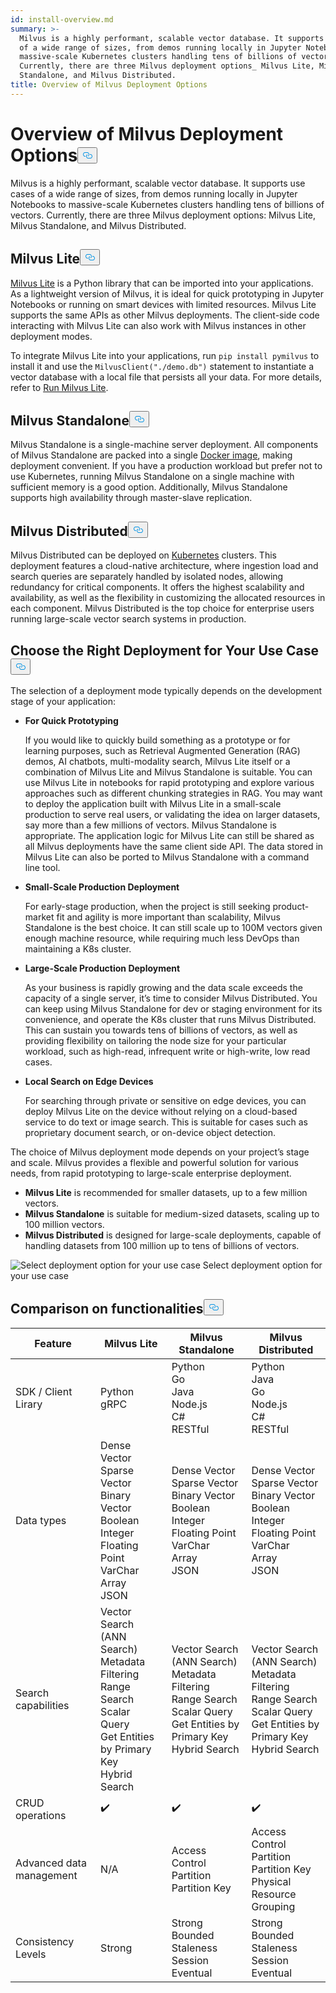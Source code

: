 ```yaml
---
id: install-overview.md
summary: >-
  Milvus is a highly performant, scalable vector database. It supports use cases
  of a wide range of sizes, from demos running locally in Jupyter Notebooks to
  massive-scale Kubernetes clusters handling tens of billions of vectors.
  Currently, there are three Milvus deployment options_ Milvus Lite, Milvus
  Standalone, and Milvus Distributed.
title: Overview of Milvus Deployment Options
---
```

<h1 id="Overview-of-Milvus-Deployment-Options" class="common-anchor-header">Overview of Milvus Deployment Options<button data-href="#Overview-of-Milvus-Deployment-Options" class="anchor-icon" translate="no">
      <svg translate="no"
        aria-hidden="true"
        focusable="false"
        height="20"
        version="1.1"
        viewBox="0 0 16 16"
        width="16"
      >
        <path
          fill="#0092E4"
          fill-rule="evenodd"
          d="M4 9h1v1H4c-1.5 0-3-1.69-3-3.5S2.55 3 4 3h4c1.45 0 3 1.69 3 3.5 0 1.41-.91 2.72-2 3.25V8.59c.58-.45 1-1.27 1-2.09C10 5.22 8.98 4 8 4H4c-.98 0-2 1.22-2 2.5S3 9 4 9zm9-3h-1v1h1c1 0 2 1.22 2 2.5S13.98 12 13 12H9c-.98 0-2-1.22-2-2.5 0-.83.42-1.64 1-2.09V6.25c-1.09.53-2 1.84-2 3.25C6 11.31 7.55 13 9 13h4c1.45 0 3-1.69 3-3.5S14.5 6 13 6z"
        ></path>
      </svg>
    </button></h1><p>Milvus is a highly performant, scalable vector database. It supports use cases of a wide range of sizes, from demos running locally in Jupyter Notebooks to massive-scale Kubernetes clusters handling tens of billions of vectors. Currently, there are three Milvus deployment options: Milvus Lite, Milvus Standalone, and Milvus Distributed.</p>
<h2 id="Milvus-Lite" class="common-anchor-header">Milvus Lite<button data-href="#Milvus-Lite" class="anchor-icon" translate="no">
      <svg translate="no"
        aria-hidden="true"
        focusable="false"
        height="20"
        version="1.1"
        viewBox="0 0 16 16"
        width="16"
      >
        <path
          fill="#0092E4"
          fill-rule="evenodd"
          d="M4 9h1v1H4c-1.5 0-3-1.69-3-3.5S2.55 3 4 3h4c1.45 0 3 1.69 3 3.5 0 1.41-.91 2.72-2 3.25V8.59c.58-.45 1-1.27 1-2.09C10 5.22 8.98 4 8 4H4c-.98 0-2 1.22-2 2.5S3 9 4 9zm9-3h-1v1h1c1 0 2 1.22 2 2.5S13.98 12 13 12H9c-.98 0-2-1.22-2-2.5 0-.83.42-1.64 1-2.09V6.25c-1.09.53-2 1.84-2 3.25C6 11.31 7.55 13 9 13h4c1.45 0 3-1.69 3-3.5S14.5 6 13 6z"
        ></path>
      </svg>
    </button></h2><p><a href="https://milvus.io/docs/milvus_lite.md">Milvus Lite</a> is a Python library that can be imported into your applications. As a lightweight version of Milvus, it is ideal for quick prototyping in Jupyter Notebooks or running on smart devices with limited resources. Milvus Lite supports the same APIs as other Milvus deployments. The client-side code interacting with Milvus Lite can also work with Milvus instances in other deployment modes.</p>
<p>To integrate Milvus Lite into your applications, run <code translate="no">pip install pymilvus</code> to install it and use the <code translate="no">MilvusClient(&quot;./demo.db&quot;)</code> statement to instantiate a vector database with a local file that persists all your data. For more details, refer to <a href="https://milvus.io/docs/milvus_lite.md">Run Milvus Lite</a>.</p>
<h2 id="Milvus-Standalone" class="common-anchor-header">Milvus Standalone<button data-href="#Milvus-Standalone" class="anchor-icon" translate="no">
      <svg translate="no"
        aria-hidden="true"
        focusable="false"
        height="20"
        version="1.1"
        viewBox="0 0 16 16"
        width="16"
      >
        <path
          fill="#0092E4"
          fill-rule="evenodd"
          d="M4 9h1v1H4c-1.5 0-3-1.69-3-3.5S2.55 3 4 3h4c1.45 0 3 1.69 3 3.5 0 1.41-.91 2.72-2 3.25V8.59c.58-.45 1-1.27 1-2.09C10 5.22 8.98 4 8 4H4c-.98 0-2 1.22-2 2.5S3 9 4 9zm9-3h-1v1h1c1 0 2 1.22 2 2.5S13.98 12 13 12H9c-.98 0-2-1.22-2-2.5 0-.83.42-1.64 1-2.09V6.25c-1.09.53-2 1.84-2 3.25C6 11.31 7.55 13 9 13h4c1.45 0 3-1.69 3-3.5S14.5 6 13 6z"
        ></path>
      </svg>
    </button></h2><p>Milvus Standalone is a single-machine server deployment. All components of Milvus Standalone are packed into a single <a href="https://milvus.io/docs/install_standalone-docker.md">Docker image</a>, making deployment convenient. If you have a production workload but prefer not to use Kubernetes, running Milvus Standalone on a single machine with sufficient memory is a good option. Additionally, Milvus Standalone supports high availability through master-slave replication.</p>
<h2 id="Milvus-Distributed" class="common-anchor-header">Milvus Distributed<button data-href="#Milvus-Distributed" class="anchor-icon" translate="no">
      <svg translate="no"
        aria-hidden="true"
        focusable="false"
        height="20"
        version="1.1"
        viewBox="0 0 16 16"
        width="16"
      >
        <path
          fill="#0092E4"
          fill-rule="evenodd"
          d="M4 9h1v1H4c-1.5 0-3-1.69-3-3.5S2.55 3 4 3h4c1.45 0 3 1.69 3 3.5 0 1.41-.91 2.72-2 3.25V8.59c.58-.45 1-1.27 1-2.09C10 5.22 8.98 4 8 4H4c-.98 0-2 1.22-2 2.5S3 9 4 9zm9-3h-1v1h1c1 0 2 1.22 2 2.5S13.98 12 13 12H9c-.98 0-2-1.22-2-2.5 0-.83.42-1.64 1-2.09V6.25c-1.09.53-2 1.84-2 3.25C6 11.31 7.55 13 9 13h4c1.45 0 3-1.69 3-3.5S14.5 6 13 6z"
        ></path>
      </svg>
    </button></h2><p>Milvus Distributed can be deployed on <a href="https://milvus.io/docs/install_cluster-milvusoperator.md">Kubernetes</a> clusters. This deployment features a cloud-native architecture, where ingestion load and search queries are separately handled by isolated nodes, allowing redundancy for critical components. It offers the highest scalability and availability, as well as the flexibility in customizing the allocated resources in each component. Milvus Distributed is the top choice for enterprise users running large-scale vector search systems in production.</p>
<h2 id="Choose-the-Right-Deployment-for-Your-Use-Case" class="common-anchor-header">Choose the Right Deployment for Your Use Case<button data-href="#Choose-the-Right-Deployment-for-Your-Use-Case" class="anchor-icon" translate="no">
      <svg translate="no"
        aria-hidden="true"
        focusable="false"
        height="20"
        version="1.1"
        viewBox="0 0 16 16"
        width="16"
      >
        <path
          fill="#0092E4"
          fill-rule="evenodd"
          d="M4 9h1v1H4c-1.5 0-3-1.69-3-3.5S2.55 3 4 3h4c1.45 0 3 1.69 3 3.5 0 1.41-.91 2.72-2 3.25V8.59c.58-.45 1-1.27 1-2.09C10 5.22 8.98 4 8 4H4c-.98 0-2 1.22-2 2.5S3 9 4 9zm9-3h-1v1h1c1 0 2 1.22 2 2.5S13.98 12 13 12H9c-.98 0-2-1.22-2-2.5 0-.83.42-1.64 1-2.09V6.25c-1.09.53-2 1.84-2 3.25C6 11.31 7.55 13 9 13h4c1.45 0 3-1.69 3-3.5S14.5 6 13 6z"
        ></path>
      </svg>
    </button></h2><p>The selection of a deployment mode typically depends on the development stage of your application:</p>
<ul>
<li><p><strong>For Quick Prototyping</strong></p>
<p>If you would like to quickly build something as a prototype or for learning purposes, such as Retrieval Augmented Generation (RAG) demos, AI chatbots, multi-modality search, Milvus Lite itself or a combination of Milvus Lite and Milvus Standalone is suitable. You can use Milvus Lite in notebooks for rapid prototyping and explore various approaches such as different chunking strategies in RAG. You may want to deploy the application built with Milvus Lite in a small-scale production to serve real users, or validating the idea on larger datasets, say more than a few millions of vectors. Milvus Standalone is appropriate. The application logic for Milvus Lite can still be shared as all Milvus deployments have the same client side API. The data stored in Milvus Lite can also be ported to Milvus Standalone with a command line tool.</p></li>
<li><p><strong>Small-Scale Production Deployment</strong></p>
<p>For early-stage production, when the project is still seeking product-market fit and agility is more important than scalability, Milvus Standalone is the best choice. It can still scale up to 100M vectors given enough machine resource, while requiring much less DevOps than maintaining a K8s cluster.</p></li>
<li><p><strong>Large-Scale Production Deployment</strong></p>
<p>As your business is rapidly growing and the data scale exceeds the capacity of a single server, it’s time to consider Milvus Distributed. You can keep using Milvus Standalone for dev or staging environment for its convenience, and operate the K8s cluster that runs Milvus Distributed. This can sustain you towards tens of billions of vectors, as well as providing flexibility on tailoring the node size for your particular workload, such as high-read, infrequent write or high-write, low read cases.</p></li>
<li><p><strong>Local Search on Edge Devices</strong></p>
<p>For searching through private or sensitive on edge devices, you can deploy Milvus Lite on the device without relying on a cloud-based service to do text or image search. This is suitable for cases such as proprietary document search, or on-device object detection.</p></li>
</ul>
<p>The choice of Milvus deployment mode depends on your project’s stage and scale. Milvus provides a flexible and powerful solution for various needs, from rapid prototyping to large-scale enterprise deployment.</p>
<ul>
<li><strong>Milvus Lite</strong> is recommended for smaller datasets, up to a few million vectors.</li>
<li><strong>Milvus Standalone</strong> is suitable for medium-sized datasets, scaling up to 100 million vectors.</li>
<li><strong>Milvus Distributed</strong> is designed for large-scale deployments, capable of handling datasets from 100 million up to tens of billions of vectors.</li>
</ul>
<p>
  <span class="img-wrapper">
    <img translate="no" src="/docs/v2.5.x/assets/select-deployment-option.png" alt="Select deployment option for your use case" class="doc-image" id="select-deployment-option-for-your-use-case" />
    <span>Select deployment option for your use case</span>
  </span>
</p>
<h2 id="Comparison-on-functionalities" class="common-anchor-header">Comparison on functionalities<button data-href="#Comparison-on-functionalities" class="anchor-icon" translate="no">
      <svg translate="no"
        aria-hidden="true"
        focusable="false"
        height="20"
        version="1.1"
        viewBox="0 0 16 16"
        width="16"
      >
        <path
          fill="#0092E4"
          fill-rule="evenodd"
          d="M4 9h1v1H4c-1.5 0-3-1.69-3-3.5S2.55 3 4 3h4c1.45 0 3 1.69 3 3.5 0 1.41-.91 2.72-2 3.25V8.59c.58-.45 1-1.27 1-2.09C10 5.22 8.98 4 8 4H4c-.98 0-2 1.22-2 2.5S3 9 4 9zm9-3h-1v1h1c1 0 2 1.22 2 2.5S13.98 12 13 12H9c-.98 0-2-1.22-2-2.5 0-.83.42-1.64 1-2.09V6.25c-1.09.53-2 1.84-2 3.25C6 11.31 7.55 13 9 13h4c1.45 0 3-1.69 3-3.5S14.5 6 13 6z"
        ></path>
      </svg>
    </button></h2><table>
<thead>
<tr><th>Feature</th><th>Milvus Lite</th><th>Milvus Standalone</th><th>Milvus Distributed</th></tr>
</thead>
<tbody>
<tr><td>SDK / Client Lirary</td><td>Python<br/>gRPC</td><td>Python<br/>Go<br/>Java<br/>Node.js<br/>C#<br/>RESTful</td><td>Python<br/>Java<br/>Go<br/>Node.js<br/>C#<br/>RESTful</td></tr>
<tr><td>Data types</td><td>Dense Vector<br/>Sparse Vector<br/>Binary Vector<br/>Boolean<br/>Integer<br/>Floating Point<br/>VarChar<br/>Array<br/>JSON</td><td>Dense Vector<br/>Sparse Vector<br/>Binary Vector<br/>Boolean<br/>Integer<br/>Floating Point<br/>VarChar<br/>Array<br/>JSON</td><td>Dense Vector<br/>Sparse Vector<br/>Binary Vector<br/>Boolean<br/>Integer<br/>Floating Point<br/>VarChar<br/>Array<br/>JSON</td></tr>
<tr><td>Search capabilities</td><td>Vector Search (ANN Search)<br/>Metadata Filtering<br/>Range Search<br/>Scalar Query<br/>Get Entities by Primary Key<br/>Hybrid Search</td><td>Vector Search (ANN Search)<br/>Metadata Filtering<br/>Range Search<br/>Scalar Query<br/>Get Entities by Primary Key<br/>Hybrid Search</td><td>Vector Search (ANN Search)<br/>Metadata Filtering<br/>Range Search<br/>Scalar Query<br/>Get Entities by Primary Key<br/>Hybrid Search</td></tr>
<tr><td>CRUD operations</td><td>✔️</td><td>✔️</td><td>✔️</td></tr>
<tr><td>Advanced data management</td><td>N/A</td><td>Access Control<br/>Partition<br/>Partition Key</td><td>Access Control<br/>Partition<br/>Partition Key<br/>Physical Resource Grouping</td></tr>
<tr><td>Consistency Levels</td><td>Strong</td><td>Strong<br/>Bounded Staleness<br/>Session<br/>Eventual</td><td>Strong<br/>Bounded Staleness<br/>Session<br/>Eventual</td></tr>
</tbody>
</table>
